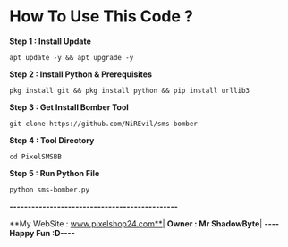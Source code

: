 # How To Use This Code ?
**Step 1 : Install Update**
```
apt update -y && apt upgrade -y
```
**Step 2 : Install Python & Prerequisites**
```
pkg install git && pkg install python && pip install urllib3
```
**Step 3 : Get Install Bomber Tool**
```
git clone https://github.com/NiREvil/sms-bomber
```
**Step 4 : Tool Directory**
```
cd PixelSMSBB
```
**Step 5 : Run Python File**
```
python sms-bomber.py
```
**----------------------------------------------**

**My WebSite : www.pixelshop24.com**|
**Owner : Mr ShadowByte**|
**----Happy Fun :D----**
